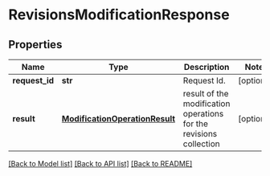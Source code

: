 # RevisionsModificationResponse

## Properties
Name | Type | Description | Notes
------------ | ------------- | ------------- | -------------
**request_id** | **str** | Request Id. | [optional] 
**result** | [**ModificationOperationResult**](ModificationOperationResult.md) | result of the modification operations for the revisions collection | [optional] 

[[Back to Model list]](../README.md#documentation-for-models) [[Back to API list]](../README.md#documentation-for-api-endpoints) [[Back to README]](../README.md)


